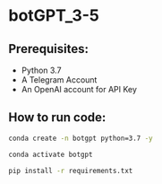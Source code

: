 # botGPT_3-5

## Prerequisites:

- Python 3.7
- A Telegram Account
- An OpenAI account for API Key

## How to run code:

```bash
conda create -n botgpt python=3.7 -y
```

```bash
conda activate botgpt
```

```bash
pip install -r requirements.txt
```